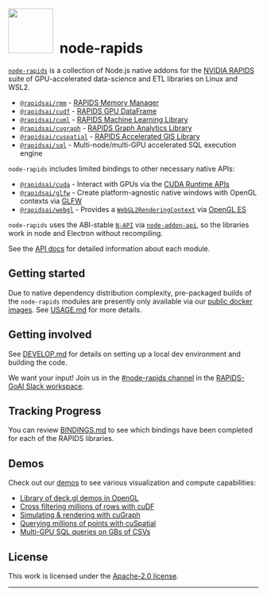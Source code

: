 # <div align="left"><img src="https://rapids.ai/assets/images/rapids_logo.png" width="90px"/>&nbsp; node-rapids

[`node-rapids`](https://github.com/rapidsai/node) is a collection of Node.js native addons for the [NVIDIA RAPIDS](https://rapids.ai/) suite of GPU-accelerated data-science and ETL libraries on Linux and WSL2.

* [`@rapidsai/rmm`](https://github.com/rapidsai/node/tree/main/modules/rmm) - [RAPIDS Memory Manager](https://github.com/rapidsai/rmm)
* [`@rapidsai/cudf`](https://github.com/rapidsai/node/tree/main/modules/cudf) - [RAPIDS GPU DataFrame](https://github.com/rapidsai/cudf)
* [`@rapidsai/cuml`](https://github.com/rapidsai/node/tree/main/modules/cuml) - [RAPIDS Machine Learning Library](https://github.com/rapidsai/cuml)
* [`@rapidsai/cugraph`](https://github.com/rapidsai/node/tree/main/modules/cugraph) - [RAPIDS Graph Analytics Library](https://github.com/rapidsai/cugraph)
* [`@rapidsai/cuspatial`](https://github.com/rapidsai/node/tree/main/modules/cuspatial) - [RAPIDS Accelerated GIS Library](https://github.com/rapidsai/cuspatial)
* [`@rapidsai/sql`](https://github.com/rapidsai/node/tree/main/modules/sql) - Multi-node/multi-GPU accelerated SQL execution engine

`node-rapids` includes limited bindings to other necessary native APIs:

* [`@rapidsai/cuda`](https://github.com/rapidsai/node/tree/main/modules/cuda) - Interact with GPUs via the [CUDA Runtime APIs](https://developer.nvidia.com/cuda-toolkit)
* [`@rapidsai/glfw`](https://github.com/rapidsai/node/tree/main/modules/glfw) - Create platform-agnostic native windows with OpenGL contexts via [GLFW](https://github.com/glfw/glfw)
* [`@rapidsai/webgl`](https://github.com/rapidsai/node/tree/main/modules/webgl) - Provides a [`WebGL2RenderingContext`](https://developer.mozilla.org/en-US/docs/Web/API/WebGL2RenderingContext) via [OpenGL ES](https://www.khronos.org/opengles)

`node-rapids` uses the ABI-stable [`N-API`](https://nodejs.org/api/n-api.html) via [`node-addon-api`](https://github.com/nodejs/node-addon-api), so the libraries work in node and Electron without recompiling.

See the [API docs](https://rapidsai.github.io/node/) for detailed information about each module.

## Getting started

Due to native dependency distribution complexity, pre-packaged builds of the `node-rapids` modules are presently only available via our [public docker images](https://github.com/orgs/rapidsai/packages/container/package/node). See [USAGE.md](https://github.com/rapidsai/node/tree/main/USAGE.md) for more details.

## Getting involved

See [DEVELOP.md](https://github.com/rapidsai/node/blob/main/DEVELOP.md) for details on setting up a local dev environment and building the code.

We want your input! Join us in the [#node-rapids channel](https://rapids-goai.slack.com/archives/C0237JMVBRS) in the [RAPIDS-GoAI Slack workspace](https://rapids-goai.slack.com).

## Tracking Progress

You can review [BINDINGS.md](https://github.com/rapidsai/node/blob/main/BINDINGS.md) to see which bindings have been completed for each of the RAPIDS libraries.

## Demos

Check out our [demos](https://github.com/rapidsai/node/tree/main/modules/demo) to see various visualization and compute capabilities:

* [Library of deck.gl demos in OpenGL](https://github.com/rapidsai/node/tree/main/modules/demo/deck/)
* [Cross filtering millions of rows with cuDF](https://github.com/rapidsai/node/tree/main/modules/demo/client-server)
* [Simulating & rendering with cuGraph](https://github.com/rapidsai/node/tree/main/modules/demo/graph/)
* [Querying millions of points with cuSpatial](https://github.com/rapidsai/node/tree/main/modules/demo/spatial/)
* [Multi-GPU SQL queries on GBs of CSVs](https://github.com/rapidsai/node/tree/main/modules/demo/sql/sql-cluster-server/)

## License

This work is licensed under the [Apache-2.0 license](https://github.com/rapidsai/node/tree/main/LICENSE).

---
